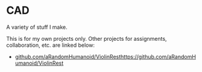 # CAD

A variety of stuff I make.

This is for my own projects only. 
Other projects for assignments, collaboration, etc. are linked below:

- [github.com/aRandomHumanoid/ViolinRest](https://github.com/aRandomHumanoid/ViolinRest)https://github.com/aRandomHumanoid/ViolinRest
